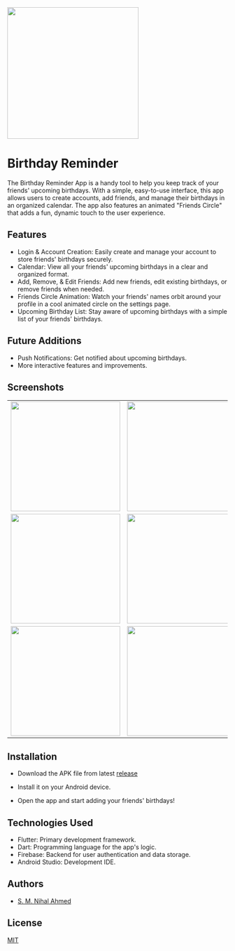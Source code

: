 <img src="https://github.com/user-attachments/assets/ea268c0b-5a41-450e-8c3f-bf0eb9111ed6" width="300">


# Birthday Reminder

The Birthday Reminder App is a handy tool to help you keep track of your friends' upcoming birthdays. With a simple, easy-to-use interface, this app allows users to create accounts, add friends, and manage their birthdays in an organized calendar. The app also features an animated "Friends Circle" that adds a fun, dynamic touch to the user experience.

## Features

- Login & Account Creation: Easily create and manage your account to store friends' birthdays securely.
- Calendar: View all your friends' upcoming birthdays in a clear and organized format.
- Add, Remove, & Edit Friends: Add new friends, edit existing birthdays, or remove friends when needed.
- Friends Circle Animation: Watch your friends' names orbit around your profile in a cool animated circle on the settings page.
- Upcoming Birthday List: Stay aware of upcoming birthdays with a simple list of your friends' birthdays.


## Future Additions
- Push Notifications: Get notified about upcoming birthdays.
- More interactive features and improvements.


## Screenshots

<table> 
  <tr> 
    <td><img src="https://github.com/user-attachments/assets/650c4683-2917-478c-ae4b-274af6e3fa01" width="250"></td>
    <td><img src="https://github.com/user-attachments/assets/fafacccb-892e-4fb0-9282-33940740e8e0" width="250"></td> 
  </tr> 
  <tr> 
    <td><img src="https://github.com/user-attachments/assets/88381415-00dc-481d-891a-7bfc40323d98" width="250"></td> 
    <td><img src="https://github.com/user-attachments/assets/c40b309e-3e00-4864-8dd1-068d23286f74" width="250"></td> 
  </tr> 
  <tr> 
    <td><img src="https://github.com/user-attachments/assets/new_screenshot_1" width="250"></td> 
    <td><img src="https://github.com/user-attachments/assets/new_screenshot_2" width="250"></td> 
  </tr> 
</table>


## Installation

- Download the APK file from latest [release](https://github.com/nihal4/Retro_Games/releases)

- Install it on your Android device.

- Open the app and start adding your friends' birthdays!


## Technologies Used
- Flutter: Primary development framework.
- Dart: Programming language for the app's logic.
- Firebase: Backend for user authentication and data storage.
- Android Studio: Development IDE.

## Authors
- [S. M. Nihal Ahmed](https://github.com/nihal4)


## License

[MIT](https://choosealicense.com/licenses/mit/)


